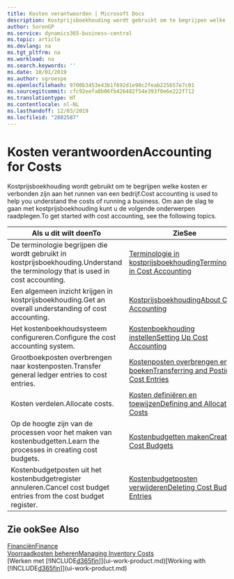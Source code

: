 ```yaml
---
title: Kosten verantwoorden | Microsoft Docs
description: Kostprijsboekhouding wordt gebruikt om te begrijpen welke kosten er verbonden zijn aan het runnen van een bedrijf. Om aan de slag te gaan met kostprijsboekhouding kunt u de volgende onderwerpen raadplegen.
author: SorenGP
ms.service: dynamics365-business-central
ms.topic: article
ms.devlang: na
ms.tgt_pltfrm: na
ms.workload: na
ms.search.keywords: ''
ms.date: 10/01/2019
ms.author: sgroespe
ms.openlocfilehash: 9700b3453e43b1f692d1e98c2feab225b57e7c01
ms.sourcegitcommit: cfc92eefa8b06fb426482f54e393f0e6e222f712
ms.translationtype: HT
ms.contentlocale: nl-NL
ms.lasthandoff: 12/03/2019
ms.locfileid: "2882587"
---
```

# <a name="accounting-for-costs"></a><span data-ttu-id="d5db0-104">Kosten verantwoorden</span><span class="sxs-lookup"><span data-stu-id="d5db0-104">Accounting for Costs</span></span>
<span data-ttu-id="d5db0-105">Kostprijsboekhouding wordt gebruikt om te begrijpen welke kosten er verbonden zijn aan het runnen van een bedrijf.</span><span class="sxs-lookup"><span data-stu-id="d5db0-105">Cost accounting is used to help you understand the costs of running a business.</span></span> <span data-ttu-id="d5db0-106">Om aan de slag te gaan met kostprijsboekhouding kunt u de volgende onderwerpen raadplegen.</span><span class="sxs-lookup"><span data-stu-id="d5db0-106">To get started with cost accounting, see the following topics.</span></span>  

|<span data-ttu-id="d5db0-107">Als u dit wilt doen</span><span class="sxs-lookup"><span data-stu-id="d5db0-107">To</span></span>|<span data-ttu-id="d5db0-108">Zie</span><span class="sxs-lookup"><span data-stu-id="d5db0-108">See</span></span>|  
|--------|---------|  
|<span data-ttu-id="d5db0-109">De terminologie begrijpen die wordt gebruikt in kostprijsboekhouding.</span><span class="sxs-lookup"><span data-stu-id="d5db0-109">Understand the terminology that is used in cost accounting.</span></span>|[<span data-ttu-id="d5db0-110">Terminologie in kostprijsboekhouding</span><span class="sxs-lookup"><span data-stu-id="d5db0-110">Terminology in Cost Accounting</span></span>](finance-terminology-in-cost-accounting.md)|  
|<span data-ttu-id="d5db0-111">Een algemeen inzicht krijgen in kostprijsboekhouding.</span><span class="sxs-lookup"><span data-stu-id="d5db0-111">Get an overall understanding of cost accounting.</span></span>|[<span data-ttu-id="d5db0-112">Kostprijsboekhouding</span><span class="sxs-lookup"><span data-stu-id="d5db0-112">About Cost Accounting</span></span>](finance-about-cost-accounting.md)|  
|<span data-ttu-id="d5db0-113">Het kostenboekhoudsysteem configureren.</span><span class="sxs-lookup"><span data-stu-id="d5db0-113">Configure the cost accounting system.</span></span>|[<span data-ttu-id="d5db0-114">Kostenboekhouding instellen</span><span class="sxs-lookup"><span data-stu-id="d5db0-114">Setting Up Cost Accounting</span></span>](finance-set-up-cost-accounting.md)|  
|<span data-ttu-id="d5db0-115">Grootboekposten overbrengen naar kostenposten.</span><span class="sxs-lookup"><span data-stu-id="d5db0-115">Transfer general ledger entries to cost entries.</span></span>|[<span data-ttu-id="d5db0-116">Kostenposten overbrengen en boeken</span><span class="sxs-lookup"><span data-stu-id="d5db0-116">Transferring and Posting Cost Entries</span></span>](finance-transfer-and-post-cost-entries.md)|  
|<span data-ttu-id="d5db0-117">Kosten verdelen.</span><span class="sxs-lookup"><span data-stu-id="d5db0-117">Allocate costs.</span></span>|[<span data-ttu-id="d5db0-118">Kosten definiëren en toewijzen</span><span class="sxs-lookup"><span data-stu-id="d5db0-118">Defining and Allocating Costs</span></span>](finance-define-and-allocate-costs.md)|  
|<span data-ttu-id="d5db0-119">Op de hoogte zijn van de processen voor het maken van kostenbudgetten.</span><span class="sxs-lookup"><span data-stu-id="d5db0-119">Learn the processes in creating cost budgets.</span></span>|[<span data-ttu-id="d5db0-120">Kostenbudgetten maken</span><span class="sxs-lookup"><span data-stu-id="d5db0-120">Creating Cost Budgets</span></span>](finance-create-cost-budgets.md)|
|<span data-ttu-id="d5db0-121">Kostenbudgetposten uit het kostenbudgetregister annuleren.</span><span class="sxs-lookup"><span data-stu-id="d5db0-121">Cancel cost budget entries from the cost budget register.</span></span>|[<span data-ttu-id="d5db0-122">Kostenbudgetposten verwijderen</span><span class="sxs-lookup"><span data-stu-id="d5db0-122">Deleting Cost Budget Entries</span></span>](finance-how-to-delete-cost-budget-entries.md)| 


## <a name="see-also"></a><span data-ttu-id="d5db0-123">Zie ook</span><span class="sxs-lookup"><span data-stu-id="d5db0-123">See Also</span></span>  
[<span data-ttu-id="d5db0-124">Financiën</span><span class="sxs-lookup"><span data-stu-id="d5db0-124">Finance</span></span>](finance.md)  
[<span data-ttu-id="d5db0-125">Voorraadkosten beheren</span><span class="sxs-lookup"><span data-stu-id="d5db0-125">Managing Inventory Costs</span></span>](finance-manage-inventory-costs.md)  
<span data-ttu-id="d5db0-126">[Werken met [!INCLUDE[d365fin](includes/d365fin_md.md)]](ui-work-product.md)</span><span class="sxs-lookup"><span data-stu-id="d5db0-126">[Working with [!INCLUDE[d365fin](includes/d365fin_md.md)]](ui-work-product.md)</span></span>
